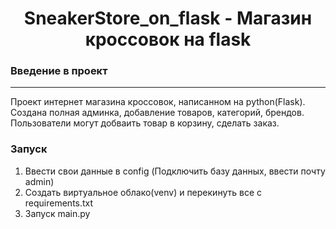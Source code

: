 <h1 align="center">SneakerStore_on_flask - Магазин кроссовок на flask</h1>
<h3>Введение в проект</h3>
<hr>
<p>Проект интернет магазина кроссовок, написанном на python(Flask). Создана полная админка, добавление товаров, категорий, брендов. Пользователи могут добваить товар в корзину, сделать заказ.</p>

<h3>Запуск</h3>

1. Ввести свои данные в config (Подключить базу данных, ввести почту admin)
2. Создать виртуальное облако(venv) и перекинуть все с requirements.txt 
3. Запуск main.py
